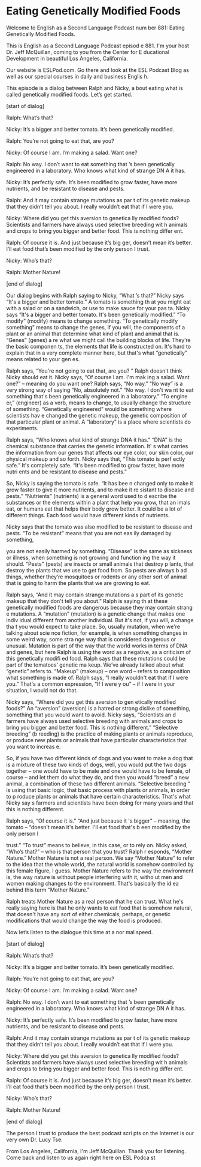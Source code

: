 # Eating Genetically Modified Foods

Welcome to English as a Second Language Podcast num ber 881: Eating Genetically Modified Foods.

This is English as a Second Language Podcast episod e 881. I'm your host Dr. Jeff McQuillan, coming to you from the Center for E ducational Development in beautiful Los Angeles, California.

Our website is ESLPod.com. Go there and look at the  ESL Podcast Blog as well as our special courses in daily and business Englis h.

This episode is a dialog between Ralph and Nicky, a bout eating what is called genetically modified foods. Let’s get started.

[start of dialog]

Ralph:  What’s that?

Nicky:  It’s a bigger and better tomato.  It’s been  genetically modified.

Ralph:  You’re not going to eat that, are you?

Nicky:  Of course I am.  I’m making a salad.  Want one?

Ralph:  No way.  I don’t want to eat something that ’s been genetically engineered in a laboratory.  Who knows what kind of strange DN A it has.

Nicky:  It’s perfectly safe.  It’s been modified to  grow faster, have more nutrients, and be resistant to disease and pests.

Ralph:  And it may contain strange mutations as par t of its genetic makeup that they didn’t tell you about.  I really wouldn’t eat that if I were you.

Nicky:  Where did you get this aversion to genetica lly modified foods?  Scientists and farmers have always used selective breeding wit h animals and crops to bring you bigger and better food.  This is nothing differ ent.

Ralph:  Of course it is.  And just because it’s big ger, doesn’t mean it’s better.  I’ll eat food that’s been modified by the only person I trust.

Nicky:  Who’s that?

 Ralph:  Mother Nature!

[end of dialog]

Our dialog begins with Ralph saying to Nicky, “What ’s that?” Nicky says “It's a bigger and better tomato.” A tomato is something th at you might eat with a salad or on a sandwich, or use to make sauce for your pas ta. Nicky says “It's a bigger and better tomato. It's been genetically modified.”  “To modify” (modify) means to change something. “To genetically modify something”  means to change the genes, if you will, the components of a plant or an  animal that determine what kind of plant and animal that is. “Genes” (genes) a re what we might call the building blocks of life. They’re the basic componen ts, the elements that life is constructed on. It's hard to explain that in a very  complete manner here, but that's what “genetically” means related to your gen es.

Ralph says, “You're not going to eat that, are you? ” Ralph doesn't think Nicky should eat it. Nicky says, “Of course I am. I'm mak ing a salad. Want one?” – meaning do you want one? Ralph says, “No way.” “No way” is a very strong way of saying “No, absolutely not.” “No way. I don't wa nt to eat something that's been genetically engineered in a laboratory.” “To engine er,” (engineer) as a verb, means to change, to usually change the structure of  something. “Genetically engineered” would be something where scientists hav e changed the genetic makeup, the genetic composition of that particular plant or animal. A “laboratory” is a place where scientists do experiments.

Ralph says, “Who knows what kind of strange DNA it has.” “DNA” is the chemical substance that carries the genetic information. It' s what carries the information from our genes that affects our eye color, our skin  color, our physical makeup and so forth. Nicky says that, “This tomato is perf ectly safe.” It's completely safe. “It's been modified to grow faster, have more nutri ents and be resistant to disease and pests.”

So, Nicky is saying the tomato is safe. “It has bee n changed only to make it grow faster to give it more nutrients, and to make it re sistant to disease and pests.” “Nutrients” (nutrients) is a general word used to d escribe the substances or the elements within a plant that help you grow, that an imals eat, or humans eat that helps their body grow better. It could be a lot of different things. Each food would have different kinds of nutrients.

Nicky says that the tomato was also modified to be resistant to disease and pests. “To be resistant” means that you are not eas ily damaged by something,

you are not easily harmed by something. “Disease” is the same as sickness or illness, when something is not growing and function ing the way it should. “Pests” (pests) are insects or small animals that destroy p lants, that destroy the plants that we use to get food from. So pests are always b ad things, whether they’re mosquitoes or rodents or any other sort of animal that is going to harm the plants that we are growing to eat.

Ralph says, “And it may contain strange mutations a s part of its genetic makeup that they don't tell you about.” Ralph is saying th at these genetically modified foods are dangerous because they may contain strang e mutations. A “mutation” (mutation) is a genetic change that makes one indiv idual different from another individual. But it's not, if you will, a change tha t you would expect to take place. So, usually mutation, when we're talking about scie nce fiction, for example, is when something changes in some weird way, some stra nge way that is considered dangerous or unusual. Mutation is part of the way that the world works in terms of DNA and genes, but here Ralph is using the word as a negative, as a criticism of this genetically modifi ed food. Ralph says that these mutations could be part of the tomatoes’ genetic ma keup. We’ve already talked about what “genetic” refers to. “Makeup” (makeup) –  one word – refers to composition what something is made of. Ralph says, “I really wouldn't eat that if I were you.” That's a common expression, “If I were y ou” – if I were in your situation, I would not do that.

Nicky says, “Where did you get this aversion to gen etically modified foods?” An “aversion” (aversion) is a hatred or strong dislike  of something, something that you would want to avoid. Nicky says, “Scientists an d farmers have always used selective breeding with animals and crops to bring you bigger and better food. This is nothing different.” “Selective breeding” (b reeding) is the practice of making plants or animals reproduce, or produce new plants or animals that have particular characteristics that you want to increas e.

So, if you have two different kinds of dogs and you  want to make a dog that is a mixture of these two kinds of dogs, well, you would  put the two dogs together – one would have to be male and one would have to be female, of course – and let them do what they do, and then you would “breed” a new animal, a combination of these two different animals. “Selective breeding ” is using that basic logic, that basic process with plants or animals, in order to p roduce plants or animals that have certain characteristics. That's what Nicky say s farmers and scientists have been doing for many years and that this is nothing different.

Ralph says, “Of course it is.” “And just because it 's bigger” – meaning, the tomato – “doesn't mean it's better. I'll eat food that's b een modified by the only person I

trust.” “To trust” means to believe, in this case, or to rely on. Nicky asked, “Who’s that?” – who is that person that you trust? Ralph r esponds, “Mother Nature.” Mother Nature is not a real person. We say “Mother Nature” to refer to the idea that the whole world, the natural world is somehow controlled by this female figure, I guess. Mother Nature refers to the way the environment is, the way nature is without people interfering with it, witho ut men and women making changes to the environment. That's basically the id ea behind this term “Mother Nature.”

Ralph treats Mother Nature as a real person that he  can trust. What he's really saying here is that he only wants to eat food that is somehow natural, that doesn't have any sort of either chemicals, perhaps,  or genetic modifications that would change the way the food is produced.

Now let’s listen to the dialogue this time at a nor mal speed.

[start of dialog]

Ralph:  What’s that?

Nicky:  It’s a bigger and better tomato.  It’s been  genetically modified.

Ralph:  You’re not going to eat that, are you?

Nicky:  Of course I am.  I’m making a salad.  Want one?

Ralph:  No way.  I don’t want to eat something that ’s been genetically engineered in a laboratory.  Who knows what kind of strange DN A it has.

Nicky:  It’s perfectly safe.  It’s been modified to  grow faster, have more nutrients, and be resistant to disease and pests.

Ralph:  And it may contain strange mutations as par t of its genetic makeup that they didn’t tell you about.  I really wouldn’t eat that if I were you.

Nicky:  Where did you get this aversion to genetica lly modified foods?  Scientists and farmers have always used selective breeding wit h animals and crops to bring you bigger and better food.  This is nothing differ ent.

Ralph:  Of course it is.  And just because it’s big ger, doesn’t mean it’s better.  I’ll eat food that’s been modified by the only person I trust.

Nicky:  Who’s that?

Ralph:  Mother Nature!

[end of dialog]

The person I trust to produce the best podcast scri pts on the Internet is our very own Dr. Lucy Tse.

From Los Angeles, California, I'm Jeff McQuillan. Thank you for listening. Come back and listen to us again right here on ESL Podca st



